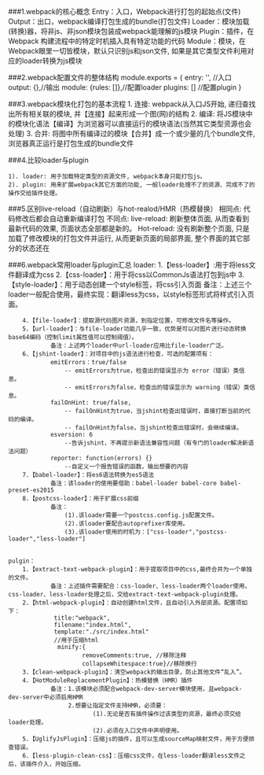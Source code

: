 ###1.webpack的核心概念
	Entry：入口，Webpack进行打包的起始点(文件)
	Output：出口，webpack编译打包生成的bundle(打包文件)
	Loader：模块加载(转换)器，将非js、非json模块包装成webpack能理解的js模块
	Plugin：插件，在 Webpack 构建流程中的特定时机插入具有特定功能的代码
	Module：模块，在 Webpack眼里一切皆模块，默认只识别js和json文件, 如果是其它类型文件利用对应的loader转换为js模块

###2.webpack配置文件的整体结构
	module.exports = {
	  entry: '', //入口
	  output: {},//输出
	  module: {rules: []},//配置loader
	  plugins: [] //配置plugin
	}

###3.webpack模块化打包的基本流程
	1. 连接: webpack从入口JS开始, 递归查找出所有相关联的模块, 并【连接】起来形成一个图(网)的结构
	2. 编译: 将JS模块中的模块化语法【编译】为浏览器可以直接运行的模块语法(当然其它类型资源也会处理)
	3. 合并: 将图中所有编译过的模块【合并】成一个或少量的几个bundle文件, 浏览器真正运行是打包生成的bundle文件

###4.比较loader与plugin

	1). loader: 用于加载特定类型的资源文件, webpack本身只能打包js。
	2). plugin: 用来扩展webpack其它方面的功能, 一般loader处理不了的资源、完成不了的操作交给插件处理。

###5.区别live-reload（自动刷新）与hot-realod/HMR（热模替换）
	相同点: 
		代码修改后都会自动重新编译打包
	不同点: 
		live-reload: 刷新整体页面, 从而查看到最新代码的效果, 页面状态全部都是新的。
		Hot-reload: 没有刷新整个页面, 只是加载了修改模块的打包文件并运行,
		从而更新页面的局部界面, 整个界面的其它部分的状态还在

###6.webpack常用loader与plugin汇总
	loader:
		1.【less-loader】:用于将less文件翻译成为css
		2.【css-loader】：用于将css以CommonJs语法打包到js中
		3.【style-loader】：用于动态创建一个style标签，将css引入页面
				备注：上述三个loader一般配合使用，最终实现：翻译less为css，以style标签形式将样式引入页面。
		
		4.【file-loader】：提取源代码图片资源，到指定位置，可修改文件名等操作。
		5.【url-loader】：与file-loader功能几乎一致，优势是可以对图片进行动态转换base64编码（控制limit属性值可以控制阈值）。
				备注：上述两个loader中url-loader应用比file-loader广泛。
		6.【jshint-loader】：对项目中的js语法进行检查，可选的配置项有：
				emitErrors：true/false
					-- emitErrors为true，检查出的错误显示为 error（错误）类信息。
	                -- emitErrors为false，检查出的错误显示为 warning（错误）类信息。	
				failOnHint: true/false,
					-- failOnHint为true，当jshint检查出错误时，直接打断当前的代码的编译。
	                -- failOnHint为false，当jshint检查出错误时，会继续编译。
				esversion: 6
					--告诉jshint，不再提示新语法兼容性问题（有专门的loader解决新语法问题）
				reporter: function(errors) {}
					--自定义一个报告错误的函数，输出想要的内容
		7.【babel-loader】：将es6语法转换为es5语法
				备注：该loader的使用要借助：babel-loader babel-core babel-preset-es2015
		8.【postcss-loader】：用于扩展css前缀
				备注：
					(1).该loader需要一个postcss.config.js配置文件。
					(2).该loader要配合autoprefixer库使用。
					(3).该loader使用的时机为：["css-loader","postcss-loader","less-loader"]


	pulgin：
		1.【extract-text-webpack-plugin】：用于提取项目中的css,最终合并为一个单独的文件。
				备注：上述插件需要配合：css-loader、less-loader两个loader使用，css-loader、less-loader处理之后，交给extract-text-webpack-plugin处理。
		2.【html-webpack-plugin】：自动创建html文件，且自动引入外部资源。配置项如下：
				 title:"webpack",
			     filename:"index.html",
			     template:"./src/index.html"
			     //用于压缩html
			      minify:{
	                     removeComments:true, //移除注释
	                     collapseWhitespace:true}//移除换行
		3.【clean-webpack-plugin】：清空webpack的输出目录，防止其他文件“乱入”。
		4.【HotModuleReplacementPlugin】：热模替换（HMR）插件
				备注：1.该模块必须配合webpack-dev-server模块使用，且webpack-dev-server中必须启用HMR
					 2.想要让指定文件支持HMR，必须要：
							(1).无论是否有插件操作过该类型的资源，最终必须交给loader处理。
							(2).必须在入口文件中声明使用。
		5.【UglifyJsPlugin】：压缩js的插件，且可以生成sourceMap映射文件，用于方便排查错误。
		6.【less-plugin-clean-css】：压缩css文件，在less-loader翻译less文件之后，该插件介入，开始压缩。


​				
​	


​	
